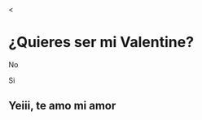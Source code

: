 <!DOCTYPE html>
<html lang="en">
<head>
    <meta charset="UTF-8">
    <title>Quieres ser mi Valentine</title>
    <meta name="viewport" content=
"width=device-width, user-scalable=no, initial-scale -1.0, maximum-scale=1.0, minimum-scale=1.0"
    <link rel="stylesheet" href="main.css">
    <script src=
"https://ajax.googleapis.com/ajax/libs/jquery/3.4.1/
jquery.min.js"
></script>
    <script>
        $(document).ready(function(){
            $('.pi').hover(function(){
                arriba Math.random()*(400-1) +1; 
                abajo Math.random() (609-1) +1; 
              $(this).css('top', arriba); 
              $(this).css('left', abajo); 
            });
        });
    function dijosi(){
        document.getElementById('si').style.display
= 'block';
   }
   </script>

</head>
<body>
    <div class="contenedor"> <
        <div class="titulo">
            <h1>¿Quieres ser mi Valentine?</h1>
        </div>
        <div class="opciones">
            <p class="pl">No</p>
            <p onclick="dijosi()" class="p2">Si</p>
            <div id="si">
                <h2>Yeiii, te amo mi amor</h2>
            </div>
        </div>
    </div>
</body>
</html>

